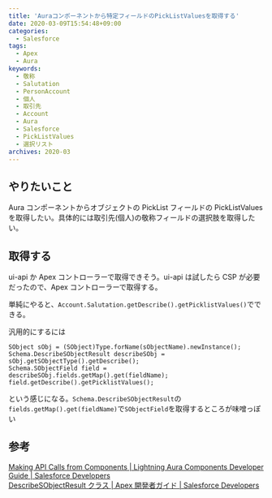 ```yaml
---
title: 'Auraコンポーネントから特定フィールドのPickListValuesを取得する'
date: 2020-03-09T15:54:48+09:00
categories:
  - Salesforce
tags:
  - Apex
  - Aura
keywords:
  - 敬称
  - Salutation
  - PersonAccount
  - 個人
  - 取引先
  - Account
  - Aura
  - Salesforce
  - PickListValues
  - 選択リスト
archives: 2020-03
---
```


## やりたいこと

Aura コンポーネントからオブジェクトの PickList フィールドの PickListValues を取得したい。具体的には取引先(個人)の敬称フィールドの選択肢を取得したい。

## 取得する

ui-api か Apex コントローラーで取得できそう。ui-api は試したら CSP が必要だったので、Apex コントローラーで取得する。

単純にやると、`Account.Salutation.getDescribe().getPicklistValues()`でできる。

汎用的にするには

```apex
SObject sObj = (SObject)Type.forName(sObjectName).newInstance();
Schema.DescribeSObjectResult describeSObj = sObj.getSObjectType().getDescribe();
Schema.SObjectField field = describeSObj.fields.getMap().get(fieldName);
field.getDescribe().getPicklistValues();
```

という感じになる。`Schema.DescribeSObjectResult`の`fields.getMap().get(fieldName)`で`SObjectField`を取得するところが味噌っぽい

## 参考

[Making API Calls from Components | Lightning Aura Components Developer Guide | Salesforce Developers](https://developer.salesforce.com/docs/atlas.en-us.lightning.meta/lightning/js_api_calls_platform.htm)  
[DescribeSObjectResult クラス | Apex 開発者ガイド | Salesforce Developers](https://developer.salesforce.com/docs/atlas.ja-jp.apexcode.meta/apexcode/apex_methods_system_sobject_describe.htm)
